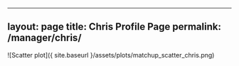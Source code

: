 
---
layout: page
title: Chris Profile Page
permalink: /manager/chris/
---

![Scatter plot]({ site.baseurl }/assets/plots/matchup_scatter_chris.png)
